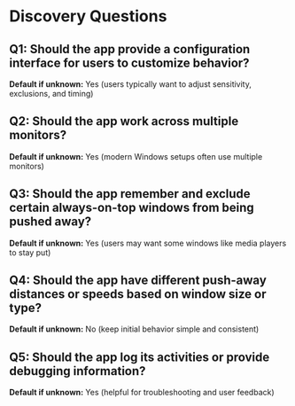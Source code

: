 # Discovery Questions

## Q1: Should the app provide a configuration interface for users to customize behavior?
**Default if unknown:** Yes (users typically want to adjust sensitivity, exclusions, and timing)

## Q2: Should the app work across multiple monitors?
**Default if unknown:** Yes (modern Windows setups often use multiple monitors)

## Q3: Should the app remember and exclude certain always-on-top windows from being pushed away?
**Default if unknown:** Yes (users may want some windows like media players to stay put)

## Q4: Should the app have different push-away distances or speeds based on window size or type?
**Default if unknown:** No (keep initial behavior simple and consistent)

## Q5: Should the app log its activities or provide debugging information?
**Default if unknown:** Yes (helpful for troubleshooting and user feedback)